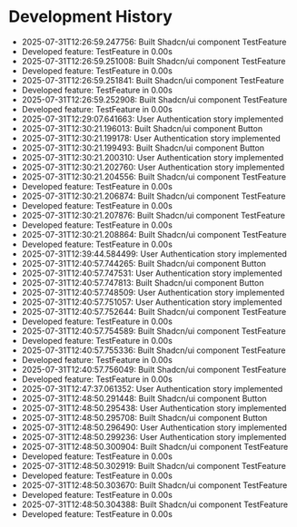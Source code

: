 # Development History

- 2025-07-31T12:26:59.247756: Built Shadcn/ui component TestFeature
- Developed feature: TestFeature in 0.00s
- 2025-07-31T12:26:59.251008: Built Shadcn/ui component TestFeature
- Developed feature: TestFeature in 0.00s
- 2025-07-31T12:26:59.251841: Built Shadcn/ui component TestFeature
- Developed feature: TestFeature in 0.00s
- 2025-07-31T12:26:59.252908: Built Shadcn/ui component TestFeature
- Developed feature: TestFeature in 0.00s
- 2025-07-31T12:29:07.641663: User Authentication story implemented
- 2025-07-31T12:30:21.196013: Built Shadcn/ui component Button
- 2025-07-31T12:30:21.199178: User Authentication story implemented
- 2025-07-31T12:30:21.199493: Built Shadcn/ui component Button
- 2025-07-31T12:30:21.200310: User Authentication story implemented
- 2025-07-31T12:30:21.202760: User Authentication story implemented
- 2025-07-31T12:30:21.204556: Built Shadcn/ui component TestFeature
- Developed feature: TestFeature in 0.00s
- 2025-07-31T12:30:21.206874: Built Shadcn/ui component TestFeature
- Developed feature: TestFeature in 0.00s
- 2025-07-31T12:30:21.207876: Built Shadcn/ui component TestFeature
- Developed feature: TestFeature in 0.00s
- 2025-07-31T12:30:21.208864: Built Shadcn/ui component TestFeature
- Developed feature: TestFeature in 0.00s
- 2025-07-31T12:39:44.584499: User Authentication story implemented
- 2025-07-31T12:40:57.744265: Built Shadcn/ui component Button
- 2025-07-31T12:40:57.747531: User Authentication story implemented
- 2025-07-31T12:40:57.747813: Built Shadcn/ui component Button
- 2025-07-31T12:40:57.748509: User Authentication story implemented
- 2025-07-31T12:40:57.751057: User Authentication story implemented
- 2025-07-31T12:40:57.752644: Built Shadcn/ui component TestFeature
- Developed feature: TestFeature in 0.00s
- 2025-07-31T12:40:57.754589: Built Shadcn/ui component TestFeature
- Developed feature: TestFeature in 0.00s
- 2025-07-31T12:40:57.755336: Built Shadcn/ui component TestFeature
- Developed feature: TestFeature in 0.00s
- 2025-07-31T12:40:57.756049: Built Shadcn/ui component TestFeature
- Developed feature: TestFeature in 0.00s
- 2025-07-31T12:47:37.061352: User Authentication story implemented
- 2025-07-31T12:48:50.291448: Built Shadcn/ui component Button
- 2025-07-31T12:48:50.295438: User Authentication story implemented
- 2025-07-31T12:48:50.295708: Built Shadcn/ui component Button
- 2025-07-31T12:48:50.296490: User Authentication story implemented
- 2025-07-31T12:48:50.299236: User Authentication story implemented
- 2025-07-31T12:48:50.300904: Built Shadcn/ui component TestFeature
- Developed feature: TestFeature in 0.00s
- 2025-07-31T12:48:50.302919: Built Shadcn/ui component TestFeature
- Developed feature: TestFeature in 0.00s
- 2025-07-31T12:48:50.303670: Built Shadcn/ui component TestFeature
- Developed feature: TestFeature in 0.00s
- 2025-07-31T12:48:50.304388: Built Shadcn/ui component TestFeature
- Developed feature: TestFeature in 0.00s
